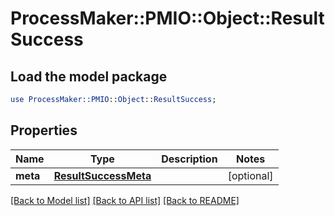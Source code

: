 # ProcessMaker::PMIO::Object::ResultSuccess

## Load the model package
```perl
use ProcessMaker::PMIO::Object::ResultSuccess;
```

## Properties
Name | Type | Description | Notes
------------ | ------------- | ------------- | -------------
**meta** | [**ResultSuccessMeta**](ResultSuccessMeta.md) |  | [optional] 

[[Back to Model list]](../README.md#documentation-for-models) [[Back to API list]](../README.md#documentation-for-api-endpoints) [[Back to README]](../README.md)


